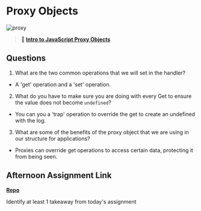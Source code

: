 # Proxy Objects

![proxy](https://bcw.blob.core.windows.net/public/img/journals/5120113092091727)

> **📖 [Intro to JavaScript Proxy Objects](https://codeworksacademy.com/fs-student-guide/resources/wk3/03-Proxies)**

## Questions

1. What are the two common operations that we will set in the handler?

- A 'get' operation and a 'set' operation.

2. What do you have to make sure you are doing with every Get to ensure the value does not become `undefined`?

- You can you a 'trap' operation to override the get to create an undefined with the log.

3. What are some of the benefits of the proxy object that we are using in our structure for applications?

- Proxies can override get operations to access certain data, protecting it from being seen.

## Afternoon Assignment Link

**[Repo](https://github.com/Jakeepaulin/fall22-gregslist.git)**

Identify at least 1 takeaway from today's assignment
